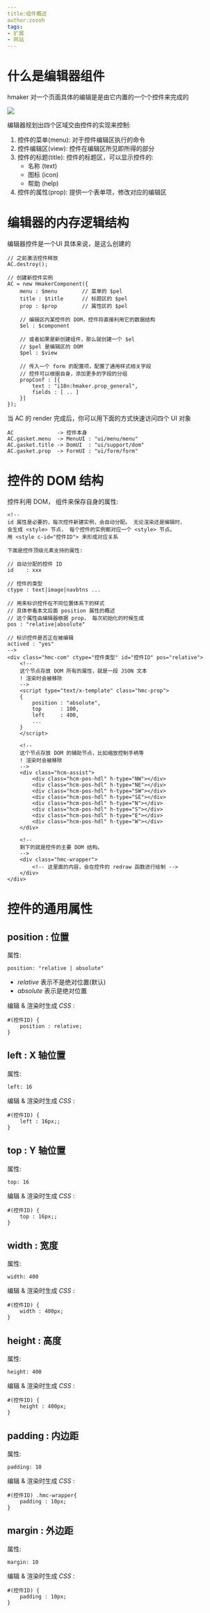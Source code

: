 ```yaml
---
title:组件概述
author:zozoh
tags:
- 扩展
- 网站
---
```


# 什么是编辑器组件

hmaker 对一个页面具体的编辑是是由它内置的一个个控件来完成的

![](hmaker_component.png)

编辑器规划出四个区域交由控件的实现来控制:

1. 控件的菜单(menu): 对于控件编辑区执行的命令
2. 控件编辑区(view): 控件在编辑区所见即所得的部分
3. 控件的标题(title): 控件的标题区，可以显示控件的:
    - 名称 (text)
    - 图标 (icon)
    - 帮助 (help)
4. 控件的属性(prop): 提供一个表单项，修改对应的编辑区

# 编辑器的内存逻辑结构

编辑器控件是一个UI
具体来说，是这么创建的

```
// 之前激活控件释放
AC.destroy();

// 创建新控件实例
AC = new HmakerComponent({
    menu : $menu        // 菜单的 $pel
    title : $title      // 标题区的 $pel
    prop : $prop        // 属性区的 $pel
    
    // 编辑区内某控件的 DOM，控件将直接利用它的数据结构
    $el : $component
    
    // 或者如果是新创建组件，那么就创建一个 $el
    // $pel 是编辑区的 DOM
    $pel : $view
    
    // 传入一个 form 的配置项，配置了通用样式相关字段
    // 控件可以根据自身，添加更多的字段的分组
    propConf : [{
        text : "i18n:hmaker.prop_general",
        fields : [ .. ]
    }]
});
```

当 AC 的 render 完成后，你可以用下面的方式快速访问四个 UI 对象

```
AC              -> 控件本身
AC.gasket.menu  -> MenuUI : "ui/menu/menu"
AC.gasket.title -> DomUI  : "ui/support/dom"
AC.gasket.prop  -> FormUI : "ui/form/form"
```

# 控件的 DOM 结构

控件利用 DOM， 组件来保存自身的属性:

```
<!--
id 属性是必要的，每次控件新建实例，会自动分配。 无论渲染还是编辑时，
会生成 <style> 节点， 每个控件的实例都对应一个 <style> 节点。
用 <style c-id="控件ID"> 来形成对应关系

下面是控件顶级元素支持的属性:

// 自动分配的控件 ID
id    : xxx

// 控件的类型
ctype : text|image|navbtns ...

// 用来标识控件在不同位置体系下的样式
// 具体参看本文后面 position 属性的概述
// 这个属性由编辑器根据 prop， 每次初始化的时候生成
pos : "relative|absolute"

// 标识控件是否正在被编辑
actived : "yes"
-->
<div class="hmc-com" ctype="控件类型" id="控件ID" pos="relative">
    <!--
    这个节点存放 DOM 所有的属性，就是一段 JSON 文本
    ! 渲染时会被移除
    -->
    <script type="text/x-template" class="hmc-prop">
    {
        position : "absolute",
        top      : 100,
        left     : 400,
        ...
    }
    </script>
    
    <!--
    这个节点存放 DOM 的辅助节点，比如缩放控制手柄等
    ! 渲染时会被移除
    -->
    <div class="hcm-assist">
        <div class="hcm-pos-hdl" h-type="NW"></div>
        <div class="hcm-pos-hdl" h-type="NE"></div>
        <div class="hcm-pos-hdl" h-type="SW"></div>
        <div class="hcm-pos-hdl" h-type="SE"></div>
        <div class="hcm-pos-hdl" h-type="N"></div>
        <div class="hcm-pos-hdl" h-type="S"></div>
        <div class="hcm-pos-hdl" h-type="E"></div>
        <div class="hcm-pos-hdl" h-type="W"></div>
    </div>
    
    <!--
    剩下的就是控件的主要 DOM 结构。   
    -->
    <div class="hmc-wrapper">
        <!-- 这里面的内容，会在控件的 redraw 函数进行绘制 -->
    </div>
</div>
```

# 控件的通用属性

## position : 位置

属性:

```
position: "relative | absolute"
```

* *relative* 表示不是绝对位置(默认)
* *absolute* 表示是绝对位置

编辑 & 渲染时生成 *CSS* :

```
#(控件ID) {
    position : relative;
}
```

## left : X 轴位置

属性:

```
left: 16
```

编辑 & 渲染时生成 *CSS* :

```
#(控件ID) {
    left : 16px;;
}
```

## top : Y 轴位置

属性:

```
top: 16
```

编辑 & 渲染时生成 *CSS* :

```
#(控件ID) {
    top : 16px;;
}
```

## width : 宽度

属性:

```
width: 400
```

编辑 & 渲染时生成 *CSS* :

```
#(控件ID) {
    width : 400px;
}
```

## height : 高度

属性:

```
height: 400
```

编辑 & 渲染时生成 *CSS* :

```
#(控件ID) {
    height : 400px;
}
```

## padding : 内边距

属性:

```
padding: 10
```

编辑 & 渲染时生成 *CSS* :

```
#(控件ID) .hmc-wrapper{
    padding : 10px;
}
```

## margin : 外边距

属性:

```
margin: 10
```

编辑 & 渲染时生成 *CSS* :

```
#(控件ID) {
    padding : 10px;
}
```


